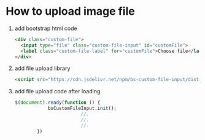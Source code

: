 # How to upload image file

1. add bootstrap html code

    ```html
    <div class="custom-file">
      <input type="file" class="custom-file-input" id="customFile">
      <label class="custom-file-label" for="customFile">Choose file</label>
    </div>
    ```

1. add file upload library

    ```html
    <script src="https://cdn.jsdelivr.net/npm/bs-custom-file-input/dist/bs-custom-file-input.js"></script>
    ```

1. add file upload code after loading

    ```jsx
    $(document).ready(function () {
                bsCustomFileInput.init();
    						//.
    						//.
    						//.
            })
    ```